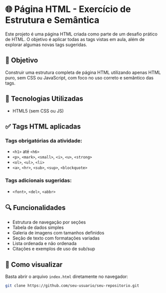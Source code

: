 # 🌐 Página HTML - Exercício de Estrutura e Semântica

Este projeto é uma página HTML criada como parte de um desafio prático de HTML. O objetivo é aplicar todas as tags vistas em aula, além de explorar algumas novas tags sugeridas.

## 🎯 Objetivo

Construir uma estrutura completa de página HTML utilizando apenas HTML puro, sem CSS ou JavaScript, com foco no uso correto e semântico das tags.

## 🧱 Tecnologias Utilizadas

- HTML5 (sem CSS ou JS)

## ✅ Tags HTML aplicadas

### Tags obrigatórias da atividade:
- `<h1>` até `<h6>`
- `<p>`, `<mark>`, `<small>`, `<i>`, `<u>`, `<strong>`
- `<ol>`, `<ul>`, `<li>`
- `<a>`, `<hr>`, `<sub>`, `<sup>`, `<blockquote>`

### Tags adicionais sugeridas:
- `<font>`, `<del>`, `<abbr>`

## 🔍 Funcionalidades

- Estrutura de navegação por seções
- Tabela de dados simples
- Galeria de imagens com tamanhos definidos
- Seção de texto com formatações variadas
- Lista ordenada e não ordenada
- Citações e exemplos de uso de sub/sup

## 📂 Como visualizar

Basta abrir o arquivo `index.html` diretamente no navegador:

```bash
git clone https://github.com/seu-usuario/seu-repositorio.git
